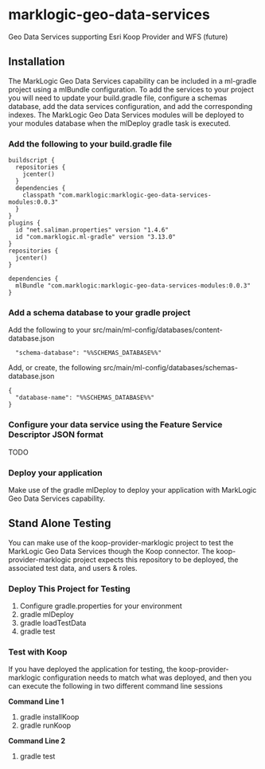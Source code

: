 # marklogic-geo-data-services

Geo Data Services supporting Esri Koop Provider and WFS (future)

## Installation

The MarkLogic Geo Data Services capability can be included in a ml-gradle project using a mlBundle configuration. To add the services to your project you will need to update your build.gradle file, configure a schemas database, add the data services configuration, and add the corresponding indexes. The MarkLogic Geo Data Services modules will be deployed to your modules database when the mlDeploy gradle task is executed.

### Add the following to your build.gradle file
```
buildscript {
  repositories {
    jcenter()
  }
  dependencies {
    classpath "com.marklogic:marklogic-geo-data-services-modules:0.0.3"
  }
}
plugins {
  id "net.saliman.properties" version "1.4.6"
  id "com.marklogic.ml-gradle" version "3.13.0"
}
repositories {
  jcenter()
}

dependencies {
  mlBundle "com.marklogic:marklogic-geo-data-services-modules:0.0.3"
}
```
### Add a schema database to your gradle project
Add the following to your src/main/ml-config/databases/content-database.json
```
  "schema-database": "%%SCHEMAS_DATABASE%%"
```
Add, or create,  the following src/main/ml-config/databases/schemas-database.json
```
{
  "database-name": "%%SCHEMAS_DATABASE%%"
}
```

### Configure your data service using the Feature Service Descriptor JSON format
TODO

### Deploy your application
Make use of the gradle mlDeploy to deploy your application with MarkLogic Geo Data Services capability.
## Stand Alone Testing
You can make use of the koop-provider-marklogic project to test the MarkLogic Geo Data Services though the Koop connector. The koop-provider-marklogic project expects this repository to be deployed, the associated test data, and users & roles.
### Deploy This Project for Testing
1. Configure gradle.properties for your environment
2. gradle mlDeploy
3. gradle loadTestData
4. gradle test
### Test with Koop
If you have deployed the application for testing, the koop-provider-marklogic configuration needs to match what was deployed, and then you can execute the following in two different command line sessions

**Command Line 1**
1. gradle installKoop
2. gradle runKoop

**Command Line 2**
1. gradle test